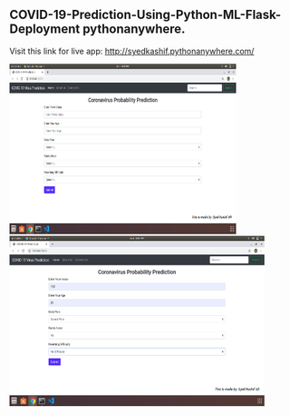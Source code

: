 ## COVID-19-Prediction-Using-Python-ML-Flask-Deployment pythonanywhere. 
Visit this link for live app: http://syedkashif.pythonanywhere.com/

<div><img src="images/1.png" width="400" height="300"></div>
<div><img src="images/2.png" width="450" height="300"></div>
